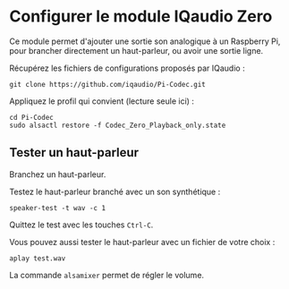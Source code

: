 # Configurer le module IQaudio Zero

Ce module permet d'ajouter une sortie son analogique à un Raspberry Pi, pour brancher directement un haut-parleur, ou avoir une sortie ligne.

Récupérez les fichiers de configurations proposés par IQaudio :
```
git clone https://github.com/iqaudio/Pi-Codec.git
```

Appliquez le profil qui convient (lecture seule ici) :
```
cd Pi-Codec
sudo alsactl restore -f Codec_Zero_Playback_only.state

```

## Tester un haut-parleur

Branchez un haut-parleur.

Testez le haut-parleur branché avec un son synthétique :
```
speaker-test -t wav -c 1
```
Quittez le test avec les touches `Ctrl-C`.

Vous pouvez aussi tester le haut-parleur avec un fichier de votre choix :
```
aplay test.wav
```

La commande `alsamixer` permet de régler le volume.
